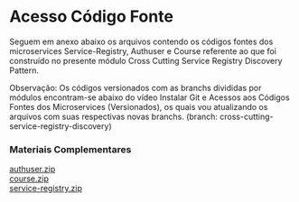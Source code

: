 # Acesso Código Fonte
Seguem em anexo abaixo os arquivos contendo os códigos fontes dos microservices Service-Registry, Authuser e Course referente ao que foi construído no presente módulo Cross Cutting Service Registry Discovery Pattern. 

Observação: Os códigos versionados com as branchs divididas por módulos encontram-se abaixo do vídeo Instalar Git e Acessos aos Códigos Fontes dos Microservices (Versionados), os quais vou atualizando os arquivos com suas respectivas novas branchs. (branch: cross-cutting-service-registry-discovery)

### Materiais Complementares

[authuser.zip](./authuser.zip)  
[course.zip](./course.zip)  
[service-registry.zip](./service-registry.zip)